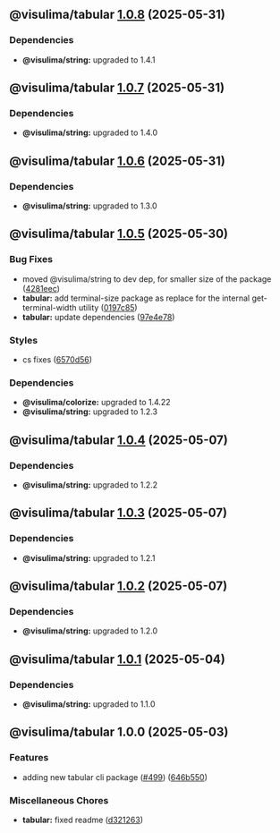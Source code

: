 ## @visulima/tabular [1.0.8](https://github.com/visulima/visulima/compare/@visulima/tabular@1.0.7...@visulima/tabular@1.0.8) (2025-05-31)


### Dependencies

* **@visulima/string:** upgraded to 1.4.1

## @visulima/tabular [1.0.7](https://github.com/visulima/visulima/compare/@visulima/tabular@1.0.6...@visulima/tabular@1.0.7) (2025-05-31)


### Dependencies

* **@visulima/string:** upgraded to 1.4.0

## @visulima/tabular [1.0.6](https://github.com/visulima/visulima/compare/@visulima/tabular@1.0.5...@visulima/tabular@1.0.6) (2025-05-31)


### Dependencies

* **@visulima/string:** upgraded to 1.3.0

## @visulima/tabular [1.0.5](https://github.com/visulima/visulima/compare/@visulima/tabular@1.0.4...@visulima/tabular@1.0.5) (2025-05-30)

### Bug Fixes

* moved @visulima/string to dev dep, for smaller size of the package ([4281eec](https://github.com/visulima/visulima/commit/4281eec70a2bd3f397b2e3397a0af48bfbdd7cfb))
* **tabular:** add terminal-size package as replace for the internal get-terminal-width utility ([0197c85](https://github.com/visulima/visulima/commit/0197c85662a002fd0990fde02c3589e7b68e1ac2))
* **tabular:** update dependencies ([97e4e78](https://github.com/visulima/visulima/commit/97e4e7817bab3fce2ba0d1746e7ba44d5fd720d8))

### Styles

* cs fixes ([6570d56](https://github.com/visulima/visulima/commit/6570d568a80bd3fd4bfd73c824dc78f7e3a372f8))


### Dependencies

* **@visulima/colorize:** upgraded to 1.4.22
* **@visulima/string:** upgraded to 1.2.3

## @visulima/tabular [1.0.4](https://github.com/visulima/visulima/compare/@visulima/tabular@1.0.3...@visulima/tabular@1.0.4) (2025-05-07)


### Dependencies

* **@visulima/string:** upgraded to 1.2.2

## @visulima/tabular [1.0.3](https://github.com/visulima/visulima/compare/@visulima/tabular@1.0.2...@visulima/tabular@1.0.3) (2025-05-07)


### Dependencies

* **@visulima/string:** upgraded to 1.2.1

## @visulima/tabular [1.0.2](https://github.com/visulima/visulima/compare/@visulima/tabular@1.0.1...@visulima/tabular@1.0.2) (2025-05-07)


### Dependencies

* **@visulima/string:** upgraded to 1.2.0

## @visulima/tabular [1.0.1](https://github.com/visulima/visulima/compare/@visulima/tabular@1.0.0...@visulima/tabular@1.0.1) (2025-05-04)


### Dependencies

* **@visulima/string:** upgraded to 1.1.0

## @visulima/tabular 1.0.0 (2025-05-03)

### Features

* adding new tabular cli package ([#499](https://github.com/visulima/visulima/issues/499)) ([646b550](https://github.com/visulima/visulima/commit/646b5501f3a78406f730b7dd1d8d41564daf3d9e))

### Miscellaneous Chores

* **tabular:** fixed readme ([d321263](https://github.com/visulima/visulima/commit/d321263b88cc6ee6210951073cfafc3b8dc88690))
